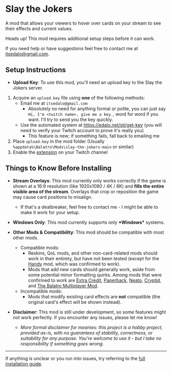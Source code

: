 # Slay the Jokers
A mod that allows your viewers to hover over cards on your stream to see their effects and current values.

Heads up! This mod requires additional setup steps before it can work.

If you need help or have suggestions feel free to contact me at itsedalo@gmail.com.

## Setup Instructions
- **Upload Key**: To use this mod, you'll need an upload key to the Slay the Jokers server.
1. Acquire an `upload.key` file using **one** of the following methods:
    - Email me at `itsedalo@gmail.com`
        - Absolutely no need for anything formal or polite, you can just say `Hi, I'm <twitch name>, give me a key.`, word for word if you want. I'll try to send you the key quickly.
    - Use the automated system at https://edalo.net/stj/get-key (you will need to verify your Twitch account to prove it's really you)
        - This feature is new; if something fails, fall back to emailing me
2. Place `upload.key` in the mod folder (Usually `%appdata%\Balatro\Mods\slay-the-jokers-main` or similar)
3. Enable the [extension](https://dashboard.twitch.tv/extensions/iaofk5k6d87u31z9uy2joje2fwn347) on your Twitch channel

## Things to Know Before Installing
- **Stream Overlays**: This mod currently only works correctly if the game is shown at a 16:9 resolution (like 1920x1080 / 4K / 8K) and **fills the entire visible area of the stream**. Overlays that crop or reposition the game may cause card positions to misalign.
    - If that's a dealbreaker, feel free to contact me - I might be able to make it work for your setup.

- **Windows Only**: This mod currently supports only **\*Windows\*** systems.

- **Other Mods & Compatibility**: This mod should be compatible with most other mods.
    - Compatible mods:
        - Reskins, QoL mods, and other non-card-related mods should work in their entirety, but have not been tested (except for the [Handy](https://github.com/SleepyG11/HandyBalatro) mod, which was confirmed to work).
        -  Mods that add new cards should generally work, aside from some potential minor formatting quirks. Among mods that were confirmed to work are [Extra Credit](https://github.com/GuilloryCraft/ExtraCredit), [Paperback](https://github.com/Balatro-Paperback/paperback), [Neato](https://github.com/neatoqueen/NeatoJokers), [Cryptid](https://github.com/MathIsFun0/Cryptid), and [The Balatro Multiplayer Mod](https://github.com/V-rtualized/BalatroMultiplayer).
    - Incompatible mods:
        - Mods that modify existing card effects are **not** compatible (the original card's effect will be shown instead).

- **Disclaimer**: This mod is still under development, so some features might not work perfectly. If you encounter any issues, please let me know!
    - *More formal disclaimer for meanies: this project is a hobby project, provided as-is, with no guarantees of stability, correctness, or suitability for any purpose. You're welcome to use it - but I take no responsibility if something goes wrong.*

---

If anything is unclear or you run into issues, try referring to the [full installation guide](https://github.com/its-edalo/slay-the-jokers/blob/main/INSTALL.md).